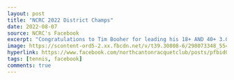 ```yaml
---
layout: post
title: "NCRC 2022 District Champs"
date: 2022-08-07
source: NCRC's Facebook
excerpt: "Congratulations to Tim Booher for leading his 18+ AND 40+ 3.0 Mens teams to the USTA Ohio State Tournament! Congratulations NEO 2022 District Champs!"
image: https://scontent-ord5-2.xx.fbcdn.net/v/t39.30808-6/298073348_554663493118108_7752730662139748429_n.jpg?_nc_cat=103&ccb=1-7&_nc_sid=dd5e9f&_nc_ohc=5ABVGKO-BrgAX8EBBF9&_nc_ht=scontent-ord5-2.xx&oh=00_AfAMeYui2IDaVSogAlssW5m8W0JX3DXgCIjmtBBTRAQ5aA&oe=6571ACAE
hyperlink: https://www.facebook.com/northcantonracquetclub/posts/pfbid02Ak6hicuu3GFVeSGSXXXRwBNu4XcuJFARaFNWqc2Gw5r2notResdxZBaPpiQE8sKol
tags: [tennis, facebook]
comments: true
---
```

